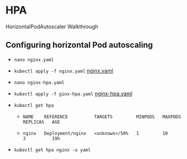 # HPA
HorizontalPodAutoscaler Walkthrough

## Configuring horizontal Pod autoscaling

* ```nano nginx.yaml```

* ```kubectl apply -f nginx.yaml``` [nginx.yaml](https://raw.githubusercontent.com/SiNa88/HPA/main/nginx.yaml)

* ```nano nginx-hpa.yaml```

* ```kubectl apply -f ginx-hpa.yaml``` [nginx-hpa.yaml](https://raw.githubusercontent.com/SiNa88/HPA/main/nginx-hpa.yaml)

* ```kubectl get hpa```

  * ```NAME    REFERENCE          TARGETS         MINPODS   MAXPODS   REPLICAS   AGE```

  * ```nginx   Deployment/nginx   <unknown>/50%   1         10        3          19h```

* ```kubectl get hpa nginx -o yaml```
